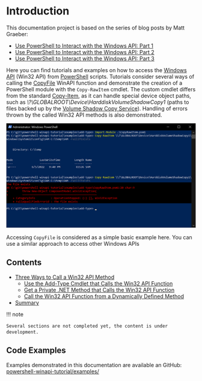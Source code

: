 # Introduction

This documentation project is based on the series of blog posts by Matt Graeber:

* [Use PowerShell to Interact with the Windows API: Part 1](https://devblogs.microsoft.com/scripting/use-powershell-to-interact-with-the-windows-api-part-1/)
* [Use PowerShell to Interact with the Windows API: Part 2](https://devblogs.microsoft.com/scripting/use-powershell-to-interact-with-the-windows-api-part-2/)
* [Use PowerShell to Interact with the Windows API: Part 3](https://devblogs.microsoft.com/scripting/use-powershell-to-interact-with-the-windows-api-part-3/)

Here you can find tutorials and examples on how to access the [Windows API](https://docs.microsoft.com/en-us/windows/win32/apiindex/windows-api-list) (Win32 API) from [PowerShell](https://docs.microsoft.com/en-us/powershell/) scripts. Tutorials consider several ways of calling the [CopyFile](https://docs.microsoft.com/en-us/windows/win32/api/winbase/nf-winbase-copyfile) WinAPI function and demonstrate the creation of a PowerShell module with the `Copy-RawItem` cmdlet. The custom cmdlet differs from the standard [Copy-Item](https://docs.microsoft.com/en-us/powershell/module/microsoft.powershell.management/copy-item), as it can handle special device object paths, such as _\\?\GLOBALROOT\Device\HarddiskVolumeShadowCopy1_ (paths to files backed up by the [Volume Shadow Copy Service](https://docs.microsoft.com/en-us/windows/win32/vss/volume-shadow-copy-service-portal)). Handling of errors thrown by the called Win32 API methods is also demonstrated.

![Copy-RawItem result](images/copy-rawitem-result.png)

Accessing `CopyFile` is considered as a simple basic example here. You can use a similar approach to access other Windows APIs

## Contents

* [Three Ways to Call a Win32 API Method](win32-approaches/index.md)
    * [Use the Add-Type Cmdlet that Calls the Win32 API Function](win32-approaches/add-type.md)
    * [Get a Private .NET Method that Calls the Win32 API Function](win32-approaches/private-method.md)
    * [Call the Win32 API Function from a Dynamically Defined Method](win32-approaches/reflection.md)
* [Summary](summary.md)

!!! note

    Several sections are not completed yet, the content is under development.


## Code Examples

Examples demonstrated in this documentation are available an GitHub: [powershell-winapi-tutorial/examples/](https://github.com/konstantinbelyakov/powershell-winapi-tutorial/tree/main/examples/)